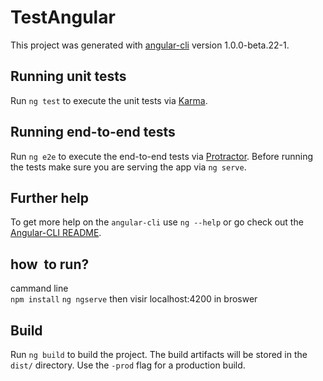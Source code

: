 # TestAngular

This project was generated with [angular-cli](https://github.com/angular/angular-cli) version 1.0.0-beta.22-1.



## Running unit tests

Run `ng test` to execute the unit tests via [Karma](https://karma-runner.github.io).

## Running end-to-end tests

Run `ng e2e` to execute the end-to-end tests via [Protractor](http://www.protractortest.org/).
Before running the tests make sure you are serving the app via `ng serve`.


## Further help

To get more help on the `angular-cli` use `ng --help` or go check out the [Angular-CLI README](https://github.com/angular/angular-cli/blob/master/README.md).
## how  to run?
cammand line  
 `npm install`
 `ng ngserve`
 then visir localhost:4200 in broswer
 
 ## Build

Run `ng build` to build the project. The build artifacts will be stored in the `dist/` directory. Use the `-prod` flag for a production build.
